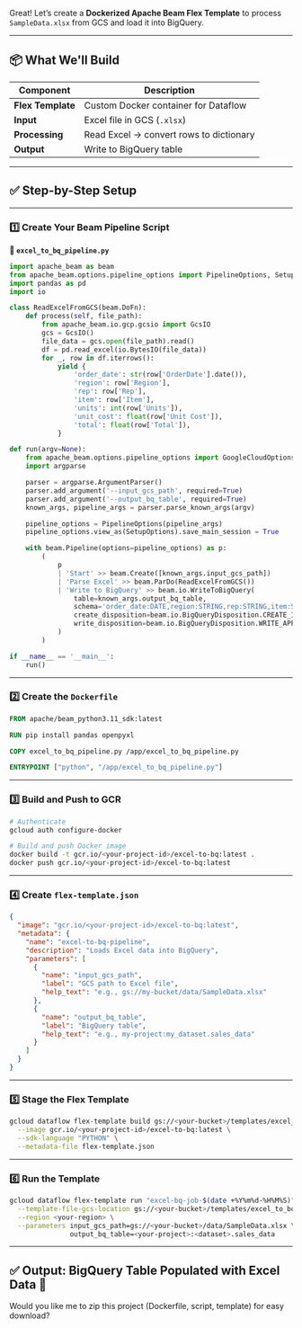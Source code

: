 Great! Let’s create a **Dockerized Apache Beam Flex Template** to process `SampleData.xlsx` from GCS and load it into BigQuery.

---

## 📦 What We'll Build

| Component | Description |
|----------|-------------|
| **Flex Template** | Custom Docker container for Dataflow |
| **Input** | Excel file in GCS (`.xlsx`) |
| **Processing** | Read Excel → convert rows to dictionary |
| **Output** | Write to BigQuery table |

---

## ✅ Step-by-Step Setup

---

### 1️⃣ Create Your Beam Pipeline Script

**📄 `excel_to_bq_pipeline.py`**

```python
import apache_beam as beam
from apache_beam.options.pipeline_options import PipelineOptions, SetupOptions
import pandas as pd
import io

class ReadExcelFromGCS(beam.DoFn):
    def process(self, file_path):
        from apache_beam.io.gcp.gcsio import GcsIO
        gcs = GcsIO()
        file_data = gcs.open(file_path).read()
        df = pd.read_excel(io.BytesIO(file_data))
        for _, row in df.iterrows():
            yield {
                'order_date': str(row['OrderDate'].date()),
                'region': row['Region'],
                'rep': row['Rep'],
                'item': row['Item'],
                'units': int(row['Units']),
                'unit_cost': float(row['Unit Cost']),
                'total': float(row['Total']),
            }

def run(argv=None):
    from apache_beam.options.pipeline_options import GoogleCloudOptions, StandardOptions
    import argparse

    parser = argparse.ArgumentParser()
    parser.add_argument('--input_gcs_path', required=True)
    parser.add_argument('--output_bq_table', required=True)
    known_args, pipeline_args = parser.parse_known_args(argv)

    pipeline_options = PipelineOptions(pipeline_args)
    pipeline_options.view_as(SetupOptions).save_main_session = True

    with beam.Pipeline(options=pipeline_options) as p:
        (
            p
            | 'Start' >> beam.Create([known_args.input_gcs_path])
            | 'Parse Excel' >> beam.ParDo(ReadExcelFromGCS())
            | 'Write to BigQuery' >> beam.io.WriteToBigQuery(
                table=known_args.output_bq_table,
                schema='order_date:DATE,region:STRING,rep:STRING,item:STRING,units:INTEGER,unit_cost:NUMERIC,total:NUMERIC',
                create_disposition=beam.io.BigQueryDisposition.CREATE_IF_NEEDED,
                write_disposition=beam.io.BigQueryDisposition.WRITE_APPEND
            )
        )

if __name__ == '__main__':
    run()
```

---

### 2️⃣ Create the `Dockerfile`

```dockerfile
FROM apache/beam_python3.11_sdk:latest

RUN pip install pandas openpyxl

COPY excel_to_bq_pipeline.py /app/excel_to_bq_pipeline.py

ENTRYPOINT ["python", "/app/excel_to_bq_pipeline.py"]
```

---

### 3️⃣ Build and Push to GCR

```bash
# Authenticate
gcloud auth configure-docker

# Build and push Docker image
docker build -t gcr.io/<your-project-id>/excel-to-bq:latest .
docker push gcr.io/<your-project-id>/excel-to-bq:latest
```

---

### 4️⃣ Create `flex-template.json`

```json
{
  "image": "gcr.io/<your-project-id>/excel-to-bq:latest",
  "metadata": {
    "name": "excel-to-bq-pipeline",
    "description": "Loads Excel data into BigQuery",
    "parameters": [
      {
        "name": "input_gcs_path",
        "label": "GCS path to Excel file",
        "help_text": "e.g., gs://my-bucket/data/SampleData.xlsx"
      },
      {
        "name": "output_bq_table",
        "label": "BigQuery table",
        "help_text": "e.g., my-project:my_dataset.sales_data"
      }
    ]
  }
}
```

---

### 5️⃣ Stage the Flex Template

```bash
gcloud dataflow flex-template build gs://<your-bucket>/templates/excel_to_bq_template.json \
  --image gcr.io/<your-project-id>/excel-to-bq:latest \
  --sdk-language "PYTHON" \
  --metadata-file flex-template.json
```

---

### 6️⃣ Run the Template

```bash
gcloud dataflow flex-template run "excel-bq-job-$(date +%Y%m%d-%H%M%S)" \
  --template-file-gcs-location gs://<your-bucket>/templates/excel_to_bq_template.json \
  --region <your-region> \
  --parameters input_gcs_path=gs://<your-bucket>/data/SampleData.xlsx \
               output_bq_table=<your-project>:<dataset>.sales_data
```

---

## ✅ Output: BigQuery Table Populated with Excel Data 🎉

Would you like me to zip this project (Dockerfile, script, template) for easy download?
